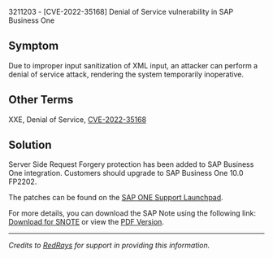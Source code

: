 3211203 - [CVE-2022-35168] Denial of Service vulnerability in SAP Business One

## Symptom
Due to improper input sanitization of XML input, an attacker can perform a denial of service attack, rendering the system temporarily inoperative.

## Other Terms
XXE, Denial of Service, [CVE-2022-35168](https://cve.mitre.org/cgi-bin/cvename.cgi?name=CVE-2022-35168)

## Solution
Server Side Request Forgery protection has been added to SAP Business One integration. Customers should upgrade to SAP Business One 10.0 FP2202.

The patches can be found on the [SAP ONE Support Launchpad](https://launchpad.support.sap.com/#/softwarecenter).

For more details, you can download the SAP Note using the following link: [Download for SNOTE](https://notesdownloads.sap.com/note/0040000000898302022) or view the [PDF Version](https://userapps.support.sap.com/sap/support/sfm/notes/print/0003211203?language=en-US&token=031A048CA465B52DDABD21D74B32DFB5).

---

*Credits to [RedRays](https://redrays.io) for support in providing this information.*